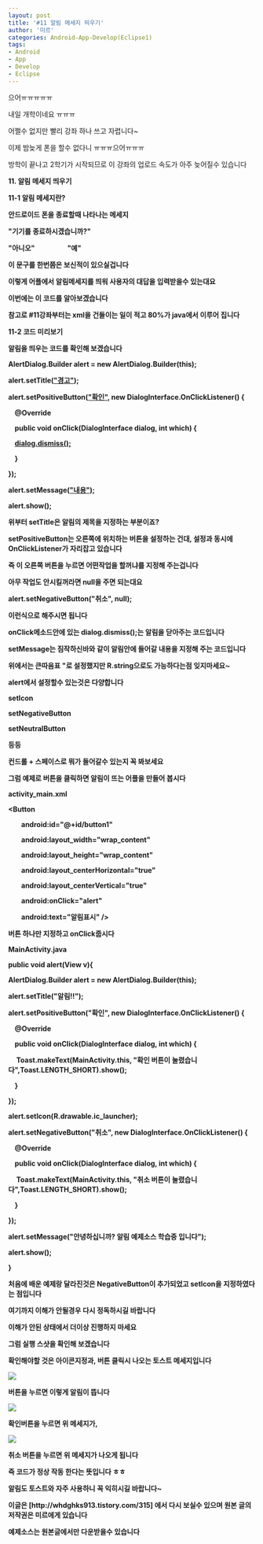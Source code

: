 ```yaml
---
layout: post
title: '#11 알림 메세지 띄우기'
author: '미르'
categories: Android-App-Develop(Eclipse1)
tags:
- Android
- App
- Develop
- Eclipse
---
```



<script> location.href='https://cafe.naver.com/develoid/296849' ; </script>

<p>으어ㅠㅠㅠㅠㅠ</p><p>내일 개학이네요 ㅠㅠㅠ</p><p>어쩔수 없지만 빨리 강좌 하나 쓰고 자렵니다~</p><p>이제 밤늦게 폰을 할수 없다니 ㅠㅠㅠ으어ㅠㅠㅠ</p><p>방학이 끝나고 2학기가 시작되므로 이 강좌의 업로드 속도가 아주 늦어질수 있습니다</p><p><b></p><p><b><span>11. 알림 메세지 띄우기</span></b></p><p><span>11-1 알림 메세지란?</span></p><p>안드로이드 폰을 종료할때 나타나는 메세지</p><p>"기기를 종료하시겠습니까?"</p><p>"아니오" &nbsp; &nbsp; &nbsp; &nbsp; &nbsp; &nbsp; &nbsp; &nbsp; &nbsp; &nbsp;"예"</p><p>이 문구를 한번쯤은 보신적이 있으실겁니다</p><p><b></p><p>이렇게 어플에서 알림메세지를 띄워 사용자의 대답을 입력받을수 있는대요</p><p>이번에는 이 코드를 알아보겠습니다</p><p><b></p><p>참고로 #11강좌부터는 xml을 건들이는 일이 적고 80%가 java에서 이루어 집니다</p><p><b></p><p><span>11-2 코드 미리보기</span></p><p>알림을 띄우는 코드를 확인해 보겠습니다</p><div><p>AlertDialog.Builder alert = new AlertDialog.Builder(this);</p><p>alert.setTitle(<span><u>"경고"</u></span>);</p><p>alert.setPositiveButton(<span><u>"확인"</u></span>, new DialogInterface.OnClickListener() {</p><p>&nbsp; &nbsp; @Override</p><p>&nbsp; &nbsp; public void onClick(DialogInterface dialog, int which) {</p><p>&nbsp; &nbsp;&nbsp;<span><u>dialog.dismiss();</u></span></p><p>&nbsp; &nbsp; }</p><p>});</p><p>alert.setMessage(<span><u>"내용"</u></span>);</p><p>alert.show();<b></p></div><p><b></p><p>위부터 setTitle은 알림의 제목을 지정하는 부분이죠?</p><p>setPositiveButton는 오른쪽에 위치하는 버튼을 설정하는 건대, 설정과 동시에 OnClickListener가 자리잡고 있습니다</p><p>즉 이 오른쪽 버튼을 누르면 어떤작업을 할꺼냐를 지정해 주는겁니다</p><p>아무 작업도 안시킬꺼라면 null을 주면 되는대요</p><p>alert.setNegativeButton("취소", null);</p><p>이런식으로 해주시면 됩니다</p><p><b></p><p>onClick메소드안에 있는&nbsp;dialog.dismiss();는 알림을 닫아주는 코드입니다</p><p>setMessage는 짐작하신바와 같이 알림안에 들어갈 내용을 지정해 주는 코드입니다</p><p><b></p><p>위에서는 큰따음표 "로 설정했지만 R.string으로도 가능하다는점 잊지마세요~</p><p><b></p><p>alert에서 설정할수 있는것은 다양합니다</p><p>setIcon</p><p>setNegativeButton</p><p>setNeutralButton</p><p>등등</p><p><b></p><p>컨드롤 + 스페이스로 뭐가 들어갈수 있는지 꼭 봐보세요</p><p><b></p><p><b></p><p>그럼 예제로 버튼을 클릭하면 알림이 뜨는 어플을 만들어 봅시다</p><p><b></p><p>activity_main.xml</p><div><p>&lt;Button</p><p>&nbsp; &nbsp; &nbsp; &nbsp; android:id="@+id/button1"</p><p>&nbsp; &nbsp; &nbsp; &nbsp; android:layout_width="wrap_content"</p><p>&nbsp; &nbsp; &nbsp; &nbsp; android:layout_height="wrap_content"</p><p>&nbsp; &nbsp; &nbsp; &nbsp; android:layout_centerHorizontal="true"</p><p>&nbsp; &nbsp; &nbsp; &nbsp; android:layout_centerVertical="true"</p><p>&nbsp; &nbsp; &nbsp; &nbsp; android:onClick="alert"</p><p>&nbsp; &nbsp; &nbsp; &nbsp; android:text="알림표시" /&gt;<b><span></span></p></div><p>버튼 하나만 지정하고 onClick줍시다</p><p><b></p><p>MainActivity.java</p><div><p>public void alert(View v){</p><p><span>  </span>AlertDialog.Builder alert = new AlertDialog.Builder(this);</p><p><span>  </span>alert.setTitle("알림!!");</p><p><span>  </span>alert.setPositiveButton("확인", new DialogInterface.OnClickListener() {</p><p><span>  </span>&nbsp;&nbsp; &nbsp;@Override</p><p><span>  </span>&nbsp;&nbsp; &nbsp;public void onClick(DialogInterface dialog, int which) {</p><p><span>  </span>&nbsp;&nbsp; &nbsp;<span> </span>Toast.makeText(MainActivity.this, "확인 버튼이 눌렸습니다",Toast.LENGTH_SHORT).show();</p><p><span>  </span>&nbsp;&nbsp; &nbsp;}</p><p><span>  </span>});</p><p><span>  </span>alert.setIcon(R.drawable.ic_launcher);</p><p><span>  </span>alert.setNegativeButton("취소", new DialogInterface.OnClickListener() {</p><p><span>  </span>&nbsp;&nbsp; &nbsp;@Override</p><p><span>  </span>&nbsp;&nbsp; &nbsp;public void onClick(DialogInterface dialog, int which) {</p><p><span>  </span>&nbsp;&nbsp; &nbsp;<span> </span>Toast.makeText(MainActivity.this, "취소 버튼이 눌렸습니다",Toast.LENGTH_SHORT).show();</p><p><span>  </span>&nbsp;&nbsp; &nbsp;}</p><p><span>  </span>});</p><p><span>  </span>alert.setMessage("안녕하십니까? 알림 예제소스 학습중 입니다");</p><p><span>  </span>alert.show();</p><p><span> </span>}</p></div><p>처음에 배운 예제랑 달라진것은&nbsp;NegativeButton이 추가되었고 setIcon을 지정하였다는 점입니다</p><p><b></p><p>여기까지 이해가 안될경우 다시 정독하시길 바랍니다</p><p>이해가 안된 상태에서 더이상 진행하지 마세요</p><p><b></p><p>그럼 실행 스샷을 확인해 보겠습니다</p><p>확인해야할 것은 아이콘지정과, 버튼 클릭시 나오는 토스트 메세지입니다</p><p><b></p><p><b></p><p><span><span><img src="https://dthumb-phinf.pstatic.net/?src=%22http%3A%2F%2Fcfile9.uf.tistory.com%2Fimage%2F211036375210B576175B1A%22&amp;type=cafe_wa740"></span></span></p><p>버튼을 누르면 이렇게 알림이 뜹니다</p><p><span><span><img src="https://dthumb-phinf.pstatic.net/?src=%22http%3A%2F%2Fcfile25.uf.tistory.com%2Fimage%2F261519375210B5763BDCEF%22&amp;type=cafe_wa740"></span></span></p><p>확인버튼을 누르면 위 메세지가,</p><p><span><span><img src="https://dthumb-phinf.pstatic.net/?src=%22http%3A%2F%2Fcfile2.uf.tistory.com%2Fimage%2F247758375210B57610019C%22&amp;type=cafe_wa740"></span></span></p><p>취소 버튼을 누르면 위 메세지가 나오게 됩니다<b></p><p><b></p><p>즉 코드가 정상 작동 한다는 뜻입니다 ㅎㅎ</p><p><b></p><p><b></p><p>알림도 토스트와 자주 사용하니 꼭 익히시길 바랍니다~</p><p><b></p><p><b></p><p><b></p><p></p><div><p><b></p><p>이글은 [http://whdghks913.tistory.com/315] 에서 다시 보실수 있으며 원본 글의 저작권은 미르에게 있습니다</p><p><b></p></div><p></p><p><b></p><p>예제소스는 원본글에서만 다운받을수 있습니다</p>
